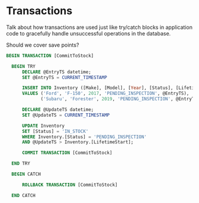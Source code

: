 # Transactions

Talk about how transactions are used just like try/catch blocks in application code to gracefully handle unsuccessful operations in the database.

Should we cover save points?


```sql
BEGIN TRANSACTION [CommitToStock]

  BEGIN TRY
      DECLARE @EntryTS datetime;
      SET @EntryTS = CURRENT_TIMESTAMP

      INSERT INTO Inventory ([Make], [Model], [Year], [Status], [LifetimeStart])
      VALUES ('Ford', 'F-150', 2017, 'PENDING_INSPECTION', @EntryTS),
             ('Subaru', 'Forester', 2019, 'PENDING_INSPECTION', @EntryTS);

      DECLARE @UpdateTS datetime;
      SET @UpdateTS = CURRENT_TIMESTAMP

      UPDATE Inventory
      SET [Status] = 'IN_STOCK'
      WHERE Inventory.[Status] = 'PENDING_INSPECTION'
      AND @UpdateTS > Inventory.[LifetimeStart];

      COMMIT TRANSACTION [CommitToStock]

  END TRY

  BEGIN CATCH

      ROLLBACK TRANSACTION [CommitToStock]

  END CATCH
```